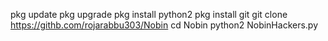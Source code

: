 pkg update 
pkg upgrade
pkg install python2
pkg install git 
git clone https://githb.com/rojarabbu303/Nobin
cd Nobin
python2 NobinHackers.py
